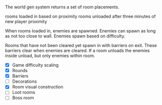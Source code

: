 The world gen system returns a set of room placements.

rooms loaded in based on proximity
rooms unloaded after three minutes of new player proximity

When rooms loaded in, enemies are spawned. Enemies can spawn as long as not too close to wall. Enemies spawn based on difficulty.

Rooms that have not been cleared yet spawn in with barriers on exit. These barriers clear when enemies are cleared. If a room unloads the enemies inside unload, but only enemies within room.

- [x] Game difficulty scaling
- [x] Rounds
- [x] Barriers
- [ ] Decorations
- [x] Room visual construction
- [ ] Loot rooms
- [ ] Boss room